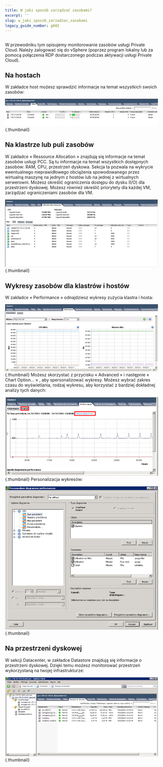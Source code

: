 ```yaml
---
title: W jaki sposób zarządzać zasobami?
excerpt: ''
slug: w_jaki_sposob_zarzadzac_zasobami
legacy_guide_number: g602
---
```



## 
W przewodniku tym opisujemy monitorowanie zasobów usługi Private Cloud.
Należy zalogować się do vSphere (poprzez program lokalny lub za pomocą połączenia RDP dostarczonego podczas aktywacji usługi Private Cloud).


## Na hostach
W zakładce host możesz sprawdzić informacje na temat wszystkich swoich zasobów:

![](images/img_98.jpg){.thumbnail}


## Na klastrze lub puli zasobów
W zakładce « Ressource Allocation » znajdują się informacje na temat zasobów usługi PCC. 
Są tu informacje na temat wszystkich dostępnych zasobów: RAM, CPU, przestrzeń dyskowa. Sekcja ta pozwala na wykrycie ewentualnego nieprawidłowego obciążenia spowodowanego przez wirtualną maszynę na jednym z hostów lub na jednej z wirtualnych serwerowni. Możesz określić ograniczenia dostępu do dysku (I/O) dla przestrzeni dyskowej. Możesz również określić priorytety dla każdej VM, zarządzać ograniczeniami zasobów dla VM.

![](images/img_96.jpg){.thumbnail}


## Wykresy zasobów dla klastrów i hostów
W zakładce « Performance » odnajdziesz wykresy zużycia klastra i hosta:

![](images/img_95.jpg){.thumbnail}
Możesz skorzystać z przycisku « Advanced » i następnie « Chart Option... » , aby spersonalizować wykresy. Możesz wybrać zakres czasu do wyświetlania, rodzaj wykresu, aby korzystać z bardziej dokładnej analizy tych danych:

![](images/img_100.jpg){.thumbnail}
Personalizacja wykresów:

![](images/img_101.jpg){.thumbnail}


## Na przestrzeni dyskowej
W sekcji Datacenter, w zakładce Datastore znajdują się informacje o przestrzeni dyskowej. Dzięki temu możesz monitorować przestrzeń wykorzystaną na twojej infrastrukturze:

![](images/img_102.jpg){.thumbnail}

